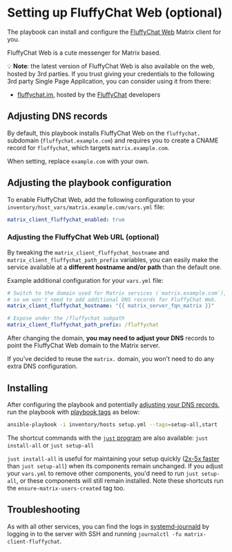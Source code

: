 # Setting up FluffyChat Web (optional)

The playbook can install and configure the [FluffyChat Web](https://github.com/krille-chan/fluffychat) Matrix client for you.

FluffyChat Web is a cute messenger for Matrix based.

💡 **Note**: the latest version of FluffyChat Web is also available on the web, hosted by 3rd parties. If you trust giving your credentials to the following 3rd party Single Page Application, you can consider using it from there:

- [fluffychat.im](https://fluffychat.im/web), hosted by the [FluffyChat](https://fluffychat.im/) developers

## Adjusting DNS records

By default, this playbook installs FluffyChat Web on the `fluffychat.` subdomain (`fluffychat.example.com`) and requires you to create a CNAME record for `fluffychat`, which targets `matrix.example.com`.

When setting, replace `example.com` with your own.

## Adjusting the playbook configuration

To enable FluffyChat Web, add the following configuration to your `inventory/host_vars/matrix.example.com/vars.yml` file:

```yaml
matrix_client_fluffychat_enabled: true
```

### Adjusting the FluffyChat Web URL (optional)

By tweaking the `matrix_client_fluffychat_hostname` and `matrix_client_fluffychat_path_prefix` variables, you can easily make the service available at a **different hostname and/or path** than the default one.

Example additional configuration for your `vars.yml` file:

```yaml
# Switch to the domain used for Matrix services (`matrix.example.com`),
# so we won't need to add additional DNS records for FluffyChat Web.
matrix_client_fluffychat_hostname: "{{ matrix_server_fqn_matrix }}"

# Expose under the /fluffychat subpath
matrix_client_fluffychat_path_prefix: /fluffychat
```

After changing the domain, **you may need to adjust your DNS** records to point the FluffyChat Web domain to the Matrix server.

If you've decided to reuse the `matrix.` domain, you won't need to do any extra DNS configuration.

## Installing

After configuring the playbook and potentially [adjusting your DNS records](#adjusting-dns-records), run the playbook with [playbook tags](playbook-tags.md) as below:

<!-- NOTE: let this conservative command run (instead of install-all) to make it clear that failure of the command means something is clearly broken. -->
```sh
ansible-playbook -i inventory/hosts setup.yml --tags=setup-all,start
```

The shortcut commands with the [`just` program](just.md) are also available: `just install-all` or `just setup-all`

`just install-all` is useful for maintaining your setup quickly ([2x-5x faster](../CHANGELOG.md#2x-5x-performance-improvements-in-playbook-runtime) than `just setup-all`) when its components remain unchanged. If you adjust your `vars.yml` to remove other components, you'd need to run `just setup-all`, or these components will still remain installed. Note these shortcuts run the `ensure-matrix-users-created` tag too.

## Troubleshooting

As with all other services, you can find the logs in [systemd-journald](https://www.freedesktop.org/software/systemd/man/systemd-journald.service.html) by logging in to the server with SSH and running `journalctl -fu matrix-client-fluffychat`.
